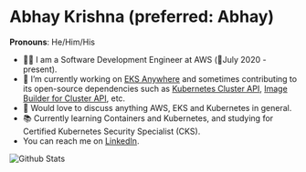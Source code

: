 # Abhay Krishna (preferred: Abhay)
**Pronouns**: He/Him/His

<!--
**abhay-krishna/abhay-krishna** is a ✨ _special_ ✨ repository because its `README.md` (this file) appears on your GitHub profile.

Here are some ideas to get you started:


- 🌱 I’m currently learning ...
- 👯 I’m looking to collaborate on ...
- 🤔 I’m looking for help with ...
- 💬 Ask me about ...
- 📫 How to reach me: ...
- 😄 Pronouns: ...
- ⚡ Fun fact: ...
-->

- 👨‍💻 I am a Software Development Engineer at AWS (:calendar:July 2020 - present).
- 🔭 I’m currently working on [EKS Anywhere](https://github.com/aws/eks-anywhere) and sometimes contributing to its open-source dependencies such as [Kubernetes Cluster API](https://github.com/kubernetes-sigs/cluster-api), [Image Builder for Cluster API](https://github.com/kubernetes-sigs/image-builder), etc.
- 💬 Would love to discuss anything AWS, EKS and Kubernetes in general.
- 📚 Currently learning Containers and Kubernetes, and studying for Certified Kubernetes Security Specialist (CKS).
- You can reach me on [LinkedIn](https://www.linkedin.com/in/abhayk96/).


![Github Stats](https://github-readme-stats.vercel.app/api?username=abhay-krishna&count_private=true&show_icons=true&theme=blue-green)
